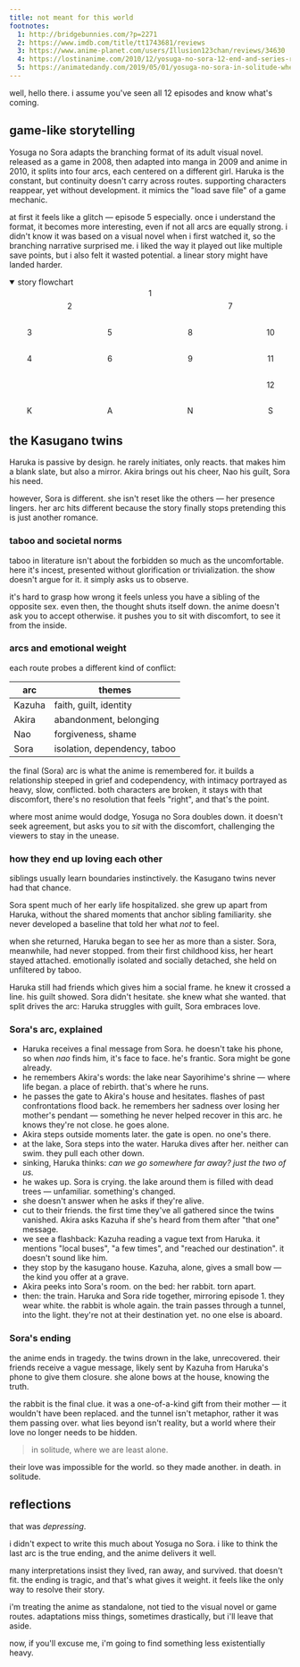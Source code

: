 ```yaml
---
title: not meant for this world
footnotes:
  1: http://bridgebunnies.com/?p=2271
  2: https://www.imdb.com/title/tt1743681/reviews
  3: https://www.anime-planet.com/users/Illusion123chan/reviews/34630
  4: https://lostinanime.com/2010/12/yosuga-no-sora-12-end-and-series-review/
  5: https://animatedandy.com/2019/05/01/yosuga-no-sora-in-solitude-where-we-are-least-alone-review-put-your-sister-to-the-test/
---
```


well, hello there. i assume you've seen all 12 episodes and know what's coming.

## game-like storytelling

Yosuga no Sora adapts the branching format of its adult visual novel. released as a game in 2008, then adapted into manga in 2009 and anime in 2010, it splits into four arcs, each centered on a different girl. Haruka is the constant, but continuity doesn't carry across routes. supporting characters reappear, yet without development. it mimics the "load save file" of a game mechanic.

at first it feels like a glitch — episode 5 especially. once i understand the format, it becomes more interesting, even if not all arcs are equally strong. i didn't know it was based on a visual novel when i first watched it, so the branching narrative surprised me. i liked the way it played out like multiple save points, but i also felt it wasted potential. a linear story might have landed harder.

<details open>
  <summary>story flowchart</summary>
  <div style="display: grid; grid-template-columns: repeat(7, 1fr); grid-template-rows: repeat(10, 1fr); text-align: center; --nb: 3px solid var(--color-text); --line: 0.25px solid var(--color-text);">
    <span style="grid-area:1/4/2/5; padding: 0.2rem 0; border: var(--nb); border-radius: var(--rounding-base);">1</span>
    <span style="grid-area:2/3/3/4;position:relative;">
      <span style="width:100%;position:absolute;top:50%;left:0;border:var(--line);"></span>
    </span>
    <span style="grid-area:2/4/3/5;position:relative;">
      <span style="height:50%;position:absolute;border:var(--line);"></span>
      <span style="width:100%;position:absolute;top:50%;left:0;border:var(--line);"></span>
    </span>
    <span style="grid-area:2/5/3/6;position:relative;">
      <span style="width:100%;position:absolute;top:50%;left:0;border:var(--line);"></span>
    </span>
    <span style="grid-area:2/2/3/3; padding: 0.2rem 0; border: var(--nb); border-radius: var(--rounding-base);">2</span>
    <span style="grid-area:3/1/4/2;position:relative;">
      <span style="height:50%;position:absolute;bottom:0;border:var(--line);"></span>
      <span style="width:50%;position:absolute;top:50%;right:0;border:var(--line);"></span>
    </span>
    <span style="grid-area:3/2/4/3;position:relative;">
      <span style="height:50%;position:absolute;border:var(--line);"></span>
      <span style="width:100%;position:absolute;top:50%;left:0;border:var(--line);"></span>
    </span>
    <span style="grid-area:3/3/4/4;position:relative;">
      <span style="width:50%;position:absolute;top:50%;left:0;border:var(--line);"></span>
      <span style="height:50%;position:absolute;bottom:0;border:var(--line);"></span>
    </span>
    <span style="grid-area:2/6/3/7; padding: 0.2rem 0; border: var(--nb); border-radius: var(--rounding-base);">7</span>
    <span style="grid-area:3/5/4/6;position:relative;">
      <span style="height:50%;position:absolute;bottom:0;border:var(--line);"></span>
      <span style="width:50%;position:absolute;top:50%;right:0;border:var(--line);"></span>
    </span>
    <span style="grid-area:3/6/4/7;position:relative;">
      <span style="height:50%;position:absolute;border:var(--line);"></span>
      <span style="width:100%;position:absolute;top:50%;left:0;border:var(--line);"></span>
    </span>
    <span style="grid-area:3/7/4/8;position:relative;">
      <span style="width:50%;position:absolute;top:50%;left:0;border:var(--line);"></span>
      <span style="height:50%;position:absolute;bottom:0;border:var(--line);"></span>
    </span>
    <span style="grid-area:4/1/5/2; padding: 0.2rem 0; border: var(--nb); border-radius: var(--rounding-base);">3</span>
    <span style="grid-area:5/1/5/2;position:relative;">
      <span style="height:100%;position:absolute;border:var(--line);"></span>
    </span>
    <span style="grid-area:6/1/7/2; padding: 0.2rem 0; border: var(--nb); border-radius: var(--rounding-base);">4</span>
    <span style="grid-area:4/3/5/4; padding: 0.2rem 0; border: var(--nb); border-radius: var(--rounding-base);">5</span>
    <span style="grid-area:5/3/5/4;position:relative;">
      <span style="height:100%;position:absolute;border:var(--line);"></span>
    </span>
    <span style="grid-area:6/3/7/4; padding: 0.2rem 0; border: var(--nb); border-radius: var(--rounding-base);">6</span>
    <span style="grid-area:4/5/5/6; padding: 0.2rem 0; border: var(--nb); border-radius: var(--rounding-base);">8</span>
    <span style="grid-area:5/5/5/6;position:relative;">
      <span style="height:100%;position:absolute;border:var(--line);"></span>
    </span>
    <span style="grid-area:6/5/7/6; padding: 0.2rem 0; border: var(--nb); border-radius: var(--rounding-base);">9</span>
    <span style="grid-area:4/7/5/8; padding: 0.2rem 0; border: var(--nb); border-radius: var(--rounding-base);">10</span>
    <span style="grid-area:5/7/5/8;position:relative;">
      <span style="height:100%;position:absolute;border:var(--line);"></span>
    </span>
    <span style="grid-area:6/7/7/8; padding: 0.2rem 0; border: var(--nb); border-radius: var(--rounding-base);">11</span>
    <span style="grid-area:7/7/7/8;position:relative;">
      <span style="height:100%;position:absolute;border:var(--line);"></span>
    </span>
    <span style="grid-area:8/7/9/8; padding: 0.2rem 0; border: var(--nb); border-radius: var(--rounding-base);">12</span>
    <span style="grid-area:10/1/11/2; padding: 0.2rem 0; border: var(--nb); border-radius: var(--rounding-base);">K</span>
    <span style="grid-area:10/3/11/4; padding: 0.2rem 0; border: var(--nb); border-radius: var(--rounding-base);">A</span>
    <span style="grid-area:10/5/11/6; padding: 0.2rem 0; border: var(--nb); border-radius: var(--rounding-base);">N</span>
    <span style="grid-area:10/7/11/8; padding: 0.2rem 0; border: var(--nb); border-radius: var(--rounding-base);">S</span>
  </div>
</details>

## the Kasugano twins

Haruka is passive by design. he rarely initiates, only reacts. that makes him a blank slate, but also a mirror. Akira brings out his cheer, Nao his guilt, Sora his need.

however, Sora is different. she isn't reset like the others — her presence lingers. her arc hits different because the story finally stops pretending this is just another romance.

### taboo and societal norms

taboo in literature isn't about the forbidden so much as the uncomfortable. here it's incest, presented without glorification or trivialization. the show doesn't argue for it. it simply asks us to observe.

it's hard to grasp how wrong it feels unless you have a sibling of the opposite sex. even then, the thought shuts itself down. the anime doesn't ask you to accept otherwise. it pushes you to sit with discomfort, to see it from the inside.

### arcs and emotional weight

each route probes a different kind of conflict:

| arc    | themes                       |
| ------ | ---------------------------- |
| Kazuha | faith, guilt, identity       |
| Akira  | abandonment, belonging       |
| Nao    | forgiveness, shame           |
| Sora   | isolation, dependency, taboo |

the final (Sora) arc is what the anime is remembered for. it builds a relationship steeped in grief and codependency, with intimacy portrayed as heavy, slow, conflicted. both characters are broken, it stays with that discomfort, there's no resolution that feels "right", and that's the point.

where most anime would dodge, Yosuga no Sora doubles down. it doesn't seek agreement, but asks you to *sit* with the discomfort, challenging the viewers to stay in the unease.

### how they end up loving each other

siblings usually learn boundaries instinctively. the Kasugano twins never had that chance.

Sora spent much of her early life hospitalized. she grew up apart from Haruka, without the shared moments that anchor sibling familiarity. she never developed a baseline that told her what *not* to feel.

when she returned, Haruka began to see her as more than a sister. Sora, meanwhile, had never stopped. from their first childhood kiss, her heart stayed attached. emotionally isolated and socially detached, she held on unfiltered by taboo.

Haruka still had friends which gives him a social frame. he knew it crossed a line. his guilt showed. Sora didn't hesitate. she knew what she wanted. that split drives the arc: Haruka struggles with guilt, Sora embraces love.

### Sora's arc, explained

- Haruka receives a final message from Sora. he doesn't take his phone, so when *nao* finds him, it's face to face. he's frantic. Sora might be gone already.
- he remembers Akira's words: the lake near Sayorihime's shrine — where life began. a place of rebirth. that's where he runs.
- he passes the gate to Akira's house and hesitates. flashes of past confrontations flood back. he remembers her sadness over losing her mother's pendant — something he never helped recover in this arc. he knows they're not close. he goes alone.
- Akira steps outside moments later. the gate is open. no one's there.
- at the lake, Sora steps into the water. Haruka dives after her. neither can swim. they pull each other down.
- sinking, Haruka thinks: *can we go somewhere far away? just the two of us.*
- he wakes up. Sora is crying. the lake around them is filled with dead trees — unfamiliar. something's changed.
- she doesn't answer when he asks if they're alive.
- cut to their friends. the first time they've all gathered since the twins vanished. Akira asks Kazuha if she's heard from them after "that one" message.
- we see a flashback: Kazuha reading a vague text from Haruka. it mentions "local buses", "a few times", and "reached our destination". it doesn't sound like him.
- they stop by the kasugano house. Kazuha, alone, gives a small bow — the kind you offer at a grave.
- Akira peeks into Sora's room. on the bed: her rabbit. torn apart.
- then: the train. Haruka and Sora ride together, mirroring episode 1. they wear white. the rabbit is whole again. the train passes through a tunnel, into the light. they're not at their destination yet. no one else is aboard.

### Sora's ending

the anime ends in tragedy. the twins drown in the lake, unrecovered. their friends receive a vague message, likely sent by Kazuha from Haruka's phone to give them closure. she alone bows at the house, knowing the truth.

the rabbit is the final clue. it was a one-of-a-kind gift from their mother — it wouldn't have been replaced. and the tunnel isn't metaphor, rather it was them passing over. what lies beyond isn't reality, but a world where their love no longer needs to be hidden.

> in solitude, where we are least alone.

their love was impossible for the world. so they made another. in death. in solitude.

## reflections

that was *depressing*.

i didn't expect to write this much about Yosuga no Sora. i like to think the last arc is the true ending, and the anime delivers it well.

many interpretations insist they lived, ran away, and survived. that doesn't fit. the ending is tragic, and that's what gives it weight. it feels like the only way to resolve their story.

i'm treating the anime as standalone, not tied to the visual novel or game routes. adaptations miss things, sometimes drastically, but i'll leave that aside.

now, if you'll excuse me, i'm going to find something less existentially heavy.
